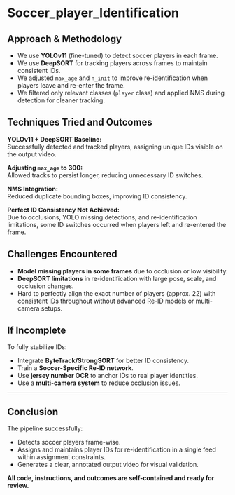 # Soccer_player_Identification

## Approach & Methodology

- We use **YOLOv11** (fine-tuned) to detect soccer players in each frame.
- We use **DeepSORT** for tracking players across frames to maintain consistent IDs.
- We adjusted `max_age` and `n_init` to improve re-identification when players leave and re-enter the frame.
- We filtered only relevant classes (`player` class) and applied NMS during detection for cleaner tracking.

## Techniques Tried and Outcomes

 **YOLOv11 + DeepSORT Baseline:**  
Successfully detected and tracked players, assigning unique IDs visible on the output video.

 **Adjusting `max_age` to 300:**  
Allowed tracks to persist longer, reducing unnecessary ID switches.

 **NMS Integration:**  
Reduced duplicate bounding boxes, improving ID consistency.

 **Perfect ID Consistency Not Achieved:**  
Due to occlusions, YOLO missing detections, and re-identification limitations, some ID switches occurred when players left and re-entered the frame.

##  Challenges Encountered

- **Model missing players in some frames** due to occlusion or low visibility.
- **DeepSORT limitations** in re-identification with large pose, scale, and occlusion changes.
- Hard to perfectly align the exact number of players (approx. 22) with consistent IDs throughout without advanced Re-ID models or multi-camera setups.

##  If Incomplete

To fully stabilize IDs:
- Integrate **ByteTrack/StrongSORT** for better ID consistency.
- Train a **Soccer-Specific Re-ID network**.
- Use **jersey number OCR** to anchor IDs to real player identities.
- Use a **multi-camera system** to reduce occlusion issues.

---

##  Conclusion

The pipeline successfully:
- Detects soccer players frame-wise.
- Assigns and maintains player IDs for re-identification in a single feed within assignment constraints.
- Generates a clear, annotated output video for visual validation.

**All code, instructions, and outcomes are self-contained and ready for review.**

